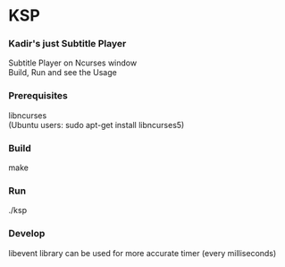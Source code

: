# KSP 
### Kadir's just Subtitle Player
Subtitle Player on Ncurses window <br/> Build, Run and see the Usage

### Prerequisites
libncurses <br/> (Ubuntu users: sudo apt-get install libncurses5)

### Build
make

### Run
./ksp

### Develop
libevent library can be used for more accurate timer (every milliseconds)
